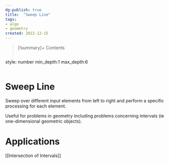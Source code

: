```yaml
---
dg-publish: true
title:  "Sweep Line"
tags:
- algo
- geometry
created: 2022-12-15
---
```


>[!summary]+ Contents
>```toc
style: number
min_depth:1
max_depth:6 
>```


# Sweep Line
Sweep over different input elements from left to right and perform a specific processing for each element.

Useful for problems in geometry including problems concerning intervals (ie one-dimensional geometric objects). 

# Applications
[[Intersection of Intervals]]
